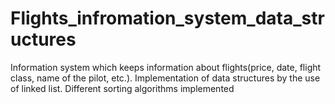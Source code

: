 # Flights_infromation_system_data_structures
Information system which keeps information about flights(price, date, flight class, name of the pilot, etc.). Implementation of data structures by the use of linked list. Different sorting algorithms implemented
